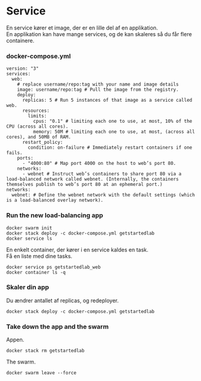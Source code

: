 # Service
En service kører et image, der er en lille del af en applikation.  
En applikation kan have mange services, og de kan skaleres så du får flere containere.  
### docker-compose.yml
```
version: "3"
services:
  web:
    # replace username/repo:tag with your name and image details
    image: username/repo:tag # Pull the image from the registry.
    deploy:
      replicas: 5 # Run 5 instances of that image as a service called web.
      resources:
        limits:
          cpus: "0.1" # limiting each one to use, at most, 10% of the CPU (across all cores).
          memory: 50M # limiting each one to use, at most, (across all cores), and 50MB of RAM.
      restart_policy:
        condition: on-failure # Immediately restart containers if one fails.
    ports:
      - "4000:80" # Map port 4000 on the host to web’s port 80.
    networks:
      - webnet # Instruct web’s containers to share port 80 via a load-balanced network called webnet. (Internally, the containers themselves publish to web’s port 80 at an ephemeral port.)
networks:
  webnet: # Define the webnet network with the default settings (which is a load-balanced overlay network).
```
### Run the new load-balancing app
```
docker swarm init
docker stack deploy -c docker-compose.yml getstartedlab
docker service ls
```
En enkelt container, der kører i en service kaldes en task.  
Få en liste med dine tasks.  
```
docker service ps getstartedlab_web
docker container ls -q
```
### Skaler din app
Du ændrer antallet af replicas, og redeployer.  
```
docker stack deploy -c docker-compose.yml getstartedlab
```
### Take down the app and the swarm
Appen.  
```
docker stack rm getstartedlab
```
The swarm.  
```
docker swarm leave --force
```



